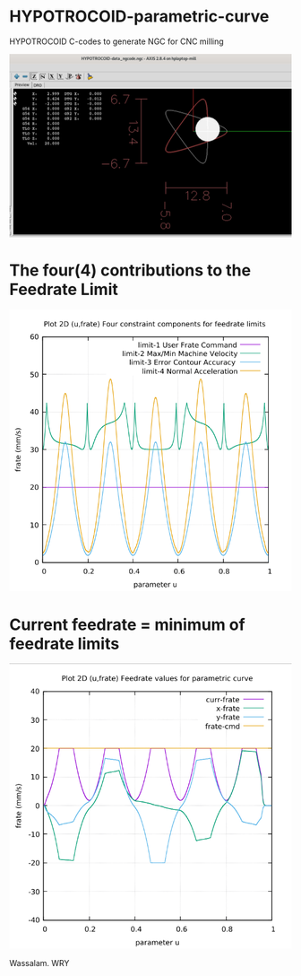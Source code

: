 # HYPOTROCOID-parametric-curve
HYPOTROCOID C-codes to generate NGC for CNC milling

![](HYPOTROCOID-screenshots/HYPOTROCOID-Screenshot.png)

# The four(4) contributions to the Feedrate Limit
![](HYPOTROCOID-screenshots/Image-13-Algo20-FC20-Hypotrocoid.png)

# Current feedrate = minimum of feedrate limits
![](HYPOTROCOID-screenshots/Image-09-Algo20-FC20-Hypotrocoid.png)

Wassalam.
WRY
